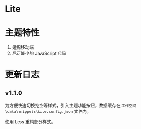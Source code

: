 # Lite

# 主题特性

1. 适配移动端
2. 尽可能少的 JavaScript 代码

# 更新日志

## v1.1.0

为方便快速切换挖空等样式，引入主题功能按钮，数据缓存在 `工作空间\data\snippets\Lite.config.json` 文件内。

使用 Less 重构部分样式。